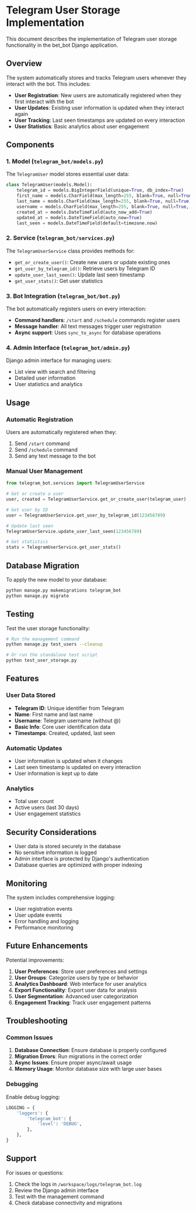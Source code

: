 # Telegram User Storage Implementation

This document describes the implementation of Telegram user storage functionality in the bet_bot Django application.

## Overview

The system automatically stores and tracks Telegram users whenever they interact with the bot. This includes:

- **User Registration**: New users are automatically registered when they first interact with the bot
- **User Updates**: Existing user information is updated when they interact again
- **User Tracking**: Last seen timestamps are updated on every interaction
- **User Statistics**: Basic analytics about user engagement

## Components

### 1. Model (`telegram_bot/models.py`)

The `TelegramUser` model stores essential user data:

```python
class TelegramUser(models.Model):
    telegram_id = models.BigIntegerField(unique=True, db_index=True)
    first_name = models.CharField(max_length=255, blank=True, null=True)
    last_name = models.CharField(max_length=255, blank=True, null=True)
    username = models.CharField(max_length=255, blank=True, null=True, db_index=True)
    created_at = models.DateTimeField(auto_now_add=True)
    updated_at = models.DateTimeField(auto_now=True)
    last_seen = models.DateTimeField(default=timezone.now)
```

### 2. Service (`telegram_bot/services.py`)

The `TelegramUserService` class provides methods for:

- `get_or_create_user()`: Create new users or update existing ones
- `get_user_by_telegram_id()`: Retrieve users by Telegram ID
- `update_user_last_seen()`: Update last seen timestamp
- `get_user_stats()`: Get user statistics

### 3. Bot Integration (`telegram_bot/bot.py`)

The bot automatically registers users on every interaction:

- **Command handlers**: `/start` and `/schedule` commands register users
- **Message handler**: All text messages trigger user registration
- **Async support**: Uses `sync_to_async` for database operations

### 4. Admin Interface (`telegram_bot/admin.py`)

Django admin interface for managing users:

- List view with search and filtering
- Detailed user information
- User statistics and analytics

## Usage

### Automatic Registration

Users are automatically registered when they:

1. Send `/start` command
2. Send `/schedule` command  
3. Send any text message to the bot

### Manual User Management

```python
from telegram_bot.services import TelegramUserService

# Get or create a user
user, created = TelegramUserService.get_or_create_user(telegram_user)

# Get user by ID
user = TelegramUserService.get_user_by_telegram_id(123456789)

# Update last seen
TelegramUserService.update_user_last_seen(123456789)

# Get statistics
stats = TelegramUserService.get_user_stats()
```

## Database Migration

To apply the new model to your database:

```bash
python manage.py makemigrations telegram_bot
python manage.py migrate
```

## Testing

Test the user storage functionality:

```bash
# Run the management command
python manage.py test_users --cleanup

# Or run the standalone test script
python test_user_storage.py
```

## Features

### User Data Stored

- **Telegram ID**: Unique identifier from Telegram
- **Name**: First name and last name
- **Username**: Telegram username (without @)
- **Basic Info**: Core user identification data
- **Timestamps**: Created, updated, last seen

### Automatic Updates

- User information is updated when it changes
- Last seen timestamp is updated on every interaction
- User information is kept up to date

### Analytics

- Total user count
- Active users (last 30 days)
- User engagement statistics

## Security Considerations

- User data is stored securely in the database
- No sensitive information is logged
- Admin interface is protected by Django's authentication
- Database queries are optimized with proper indexing

## Monitoring

The system includes comprehensive logging:

- User registration events
- User update events
- Error handling and logging
- Performance monitoring

## Future Enhancements

Potential improvements:

1. **User Preferences**: Store user preferences and settings
2. **User Groups**: Categorize users by type or behavior
3. **Analytics Dashboard**: Web interface for user analytics
4. **Export Functionality**: Export user data for analysis
5. **User Segmentation**: Advanced user categorization
6. **Engagement Tracking**: Track user engagement patterns

## Troubleshooting

### Common Issues

1. **Database Connection**: Ensure database is properly configured
2. **Migration Errors**: Run migrations in the correct order
3. **Async Issues**: Ensure proper async/await usage
4. **Memory Usage**: Monitor database size with large user bases

### Debugging

Enable debug logging:

```python
LOGGING = {
    'loggers': {
        'telegram_bot': {
            'level': 'DEBUG',
        },
    },
}
```

## Support

For issues or questions:

1. Check the logs in `/workspace/logs/telegram_bot.log`
2. Review the Django admin interface
3. Test with the management command
4. Check database connectivity and migrations